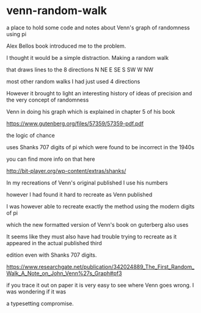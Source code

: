 # venn-random-walk
a place to hold some code and notes about Venn's graph of randomness using pi


Alex Bellos book introduced me to the problem.

I thought it would be a simple distraction. Making a random walk

that draws lines to the 8 directions N NE E SE S SW W NW

most other random walks I had just used 4 directions

However it brought to light an interesting history of ideas of precision and the very concept of randomness

Venn in doing his graph which is explained in chapter 5 of his book

https://www.gutenberg.org/files/57359/57359-pdf.pdf

the logic of chance

uses Shanks 707 digits of pi which were found to be incorrect in the 1940s

you can find more info on that here

http://bit-player.org/wp-content/extras/shanks/

In my recreations of Venn's original published I use his numbers

however I had found it hard to recreate as Venn published

I was however able to recreate exactly the method using the modern digits of pi

which the new formatted version of Venn's book on guterberg also uses

It seems like they must also have had trouble trying to recreate as it appeared in the actual published third

edition even with Shanks 707 digits.

https://www.researchgate.net/publication/342024889_The_First_Random_Walk_A_Note_on_John_Venn%27s_Graph#pf3


if you trace it out on paper it is very easy to see where Venn goes wrong. I was wondering if it was

a typesetting compromise.



